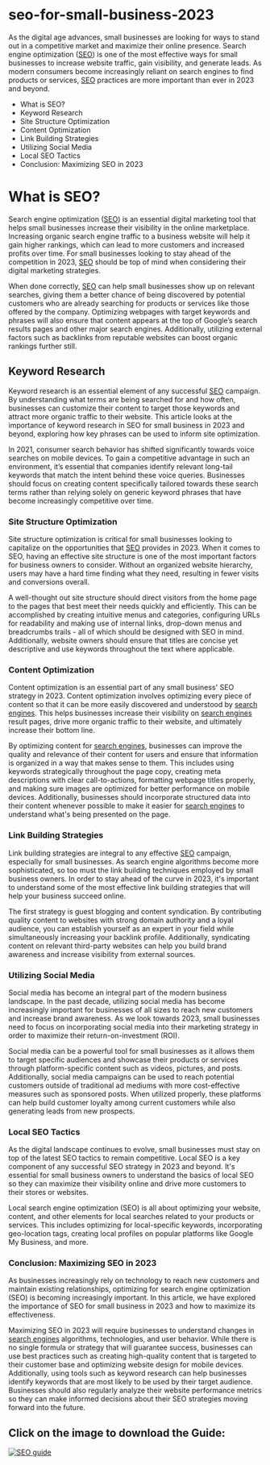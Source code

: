# seo-for-small-business-2023
As the digital age advances, small businesses are looking for ways to stand out in a competitive market and maximize their online presence. Search engine optimization (<a href="https://www.nidacademy.org/the-importance-of-seo-for-small-businesses-in-2023/">SEO</a>) is one of the most effective ways for small businesses to increase website traffic, gain visibility, and generate leads. As modern consumers become increasingly reliant on search engines to find products or services, <a href="https://www.nidacademy.org/the-importance-of-seo-for-small-businesses-in-2023/">SEO</a> practices are more important than ever in 2023 and beyond.


<ul>
<li>What is SEO?</li>
<li>Keyword Research</li>
<li>Site Structure Optimization</li>
<li>Content Optimization</li>
<li>Link Building Strategies</li>
<li>Utilizing Social Media</li>
<li>Local SEO Tactics</li>
<li>Conclusion: Maximizing SEO in 2023 </li>
</ul>

<h1>What is SEO?</h1>



Search engine optimization (<a href="https://www.nidacademy.org/the-importance-of-seo-for-small-businesses-in-2023/">SEO</a>) is an essential digital marketing tool that helps small businesses increase their visibility in the online marketplace. Increasing organic search engine traffic to a business website will help it gain higher rankings, which can lead to more customers and increased profits over time. For small businesses looking to stay ahead of the competition in 2023, <a href="https://www.nidacademy.org/the-importance-of-seo-for-small-businesses-in-2023/">SEO</a> should be top of mind when considering their digital marketing strategies.



When done correctly, <a href="https://www.nidacademy.org/the-importance-of-seo-for-small-businesses-in-2023/">SEO</a> can help small businesses show up on relevant searches, giving them a better chance of being discovered by potential customers who are already searching for products or services like those offered by the company. Optimizing webpages with target keywords and phrases will also ensure that content appears at the top of Google’s search results pages and other major search engines. Additionally, utilizing external factors such as backlinks from reputable websites can boost organic rankings further still. 



<h2>Keyword Research</h2>



Keyword research is an essential element of any successful <a href="https://www.nidacademy.org/the-importance-of-seo-for-small-businesses-in-2023/">SEO</a> campaign. By understanding what terms are being searched for and how often, businesses can customize their content to target those keywords and attract more organic traffic to their website. This article looks at the importance of keyword research in SEO for small business in 2023 and beyond, exploring how key phrases can be used to inform site optimization.



In 2021, consumer search behavior has shifted significantly towards voice searches on mobile devices. To gain a competitive advantage in such an environment, it’s essential that companies identify relevant long-tail keywords that match the intent behind these voice queries. Businesses should focus on creating content specifically tailored towards these search terms rather than relying solely on generic keyword phrases that have become increasingly competitive over time. 



<h3>Site Structure Optimization</h3>



Site structure optimization is critical for small businesses looking to capitalize on the opportunities that <a href="https://www.nidacademy.org/the-importance-of-seo-for-small-businesses-in-2023/">SEO</a> provides in 2023. When it comes to SEO, having an effective site structure is one of the most important factors for business owners to consider. Without an organized website hierarchy, users may have a hard time finding what they need, resulting in fewer visits and conversions overall. 



A well-thought out site structure should direct visitors from the home page to the pages that best meet their needs quickly and efficiently. This can be accomplished by creating intuitive menus and categories, configuring URLs for readability and making use of internal links, drop-down menus and breadcrumbs trails - all of which should be designed with SEO in mind. Additionally, website owners should ensure that titles are concise yet descriptive and use keywords throughout the text where applicable. 



<h3>Content Optimization</h3>



Content optimization is an essential part of any small business' SEO strategy in 2023. Content optimization involves optimizing every piece of content so that it can be more easily discovered and understood by <a href="https://www.nidacademy.org/the-importance-of-seo-for-small-businesses-in-2023/">search engines</a>. This helps businesses increase their visibility on <a href="https://www.viralcontent.shop/seo-marketing-school/">search engines</a> result pages, drive more organic traffic to their website, and ultimately increase their bottom line.



By optimizing content for <a href="https://www.nidacademy.org/the-importance-of-seo-for-small-businesses-in-2023/">search engines</a>, businesses can improve the quality and relevance of their content for users and ensure that information is organized in a way that makes sense to them. This includes using keywords strategically throughout the page copy, creating meta descriptions with clear call-to-actions, formatting webpage titles properly, and making sure images are optimized for better performance on mobile devices. Additionally, businesses should incorporate structured data into their content whenever possible to make it easier for <a href="https://www.viralcontent.shop/seo-marketing-school/">search engines</a> to understand what's being presented on the page. 



<h3>Link Building Strategies</h3>



Link building strategies are integral to any effective <a href="https://www.nidacademy.org/the-importance-of-seo-for-small-businesses-in-2023/">SEO</a> campaign, especially for small businesses. As search engine algorithms become more sophisticated, so too must the link building techniques employed by small business owners. In order to stay ahead of the curve in 2023, it's important to understand some of the most effective link building strategies that will help your business succeed online. 



The first strategy is guest blogging and content syndication. By contributing quality content to websites with strong domain authority and a loyal audience, you can establish yourself as an expert in your field while simultaneously increasing your backlink profile. Additionally, syndicating content on relevant third-party websites can help you build brand awareness and increase visibility from external sources. 



<h3>Utilizing Social Media</h3>



Social media has become an integral part of the modern business landscape. In the past decade, utilizing social media has become increasingly important for businesses of all sizes to reach new customers and increase brand awareness. As we look towards 2023, small businesses need to focus on incorporating social media into their marketing strategy in order to maximize their return-on-investment (ROI). 



Social media can be a powerful tool for small businesses as it allows them to target specific audiences and showcase their products or services through platform-specific content such as videos, pictures, and posts. Additionally, social media campaigns can be used to reach potential customers outside of traditional ad mediums with more cost-effective measures such as sponsored posts. When utilized properly, these platforms can help build customer loyalty among current customers while also generating leads from new prospects. 



<h3>Local SEO Tactics</h3>



As the digital landscape continues to evolve, small businesses must stay on top of the latest SEO tactics to remain competitive. Local SEO is a key component of any successful SEO strategy in 2023 and beyond. It's essential for small business owners to understand the basics of local SEO so they can maximize their visibility online and drive more customers to their stores or websites.



Local search engine optimization (SEO) is all about optimizing your website, content, and other elements for local searches related to your products or services. This includes optimizing for local-specific keywords, incorporating geo-location tags, creating local profiles on popular platforms like Google My Business, and more. 



<h3>Conclusion: Maximizing SEO in 2023 </h3>



As businesses increasingly rely on technology to reach new customers and maintain existing relationships, optimizing for search engine optimization (SEO) is becoming increasingly important. In this article, we have explored the importance of SEO for small business in 2023 and how to maximize its effectiveness. 



Maximizing SEO in 2023 will require businesses to understand changes in <a href="https://www.viralcontent.shop/seo-marketing-school/">search engines</a> algorithms, technologies, and user behavior. While there is no single formula or strategy that will guarantee success, businesses can use best practices such as creating high-quality content that is targeted to their customer base and optimizing website design for mobile devices. Additionally, using tools such as keyword research can help businesses identify keywords that are most likely to be used by their target audience. Businesses should also regularly analyze their website performance metrics so they can make informed decisions about their SEO strategies moving forward into the future. 

<h2>Click on the image to download the Guide:</h2>

<a href="[https://www.viralcontent.shop](https://www.viralcontent.shop/seo-marketing-school)">
  <img src="https://www.viralcontent.shop/wp-content/uploads/2022/12/1670432932-scaled.webp" alt="SEO guide" >
</a>
